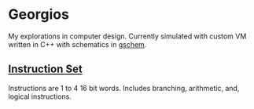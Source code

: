 # Georgios
My explorations in computer design. Currently simulated with custom VM
written in C++ with schematics in
[gschem](http://wiki.geda-project.org/geda:gaf).

## [Instruction Set](docs/Instruction_Set.md)
Instructions are 1 to 4 16 bit words. Includes branching, arithmetic, and,
logical instructions.

